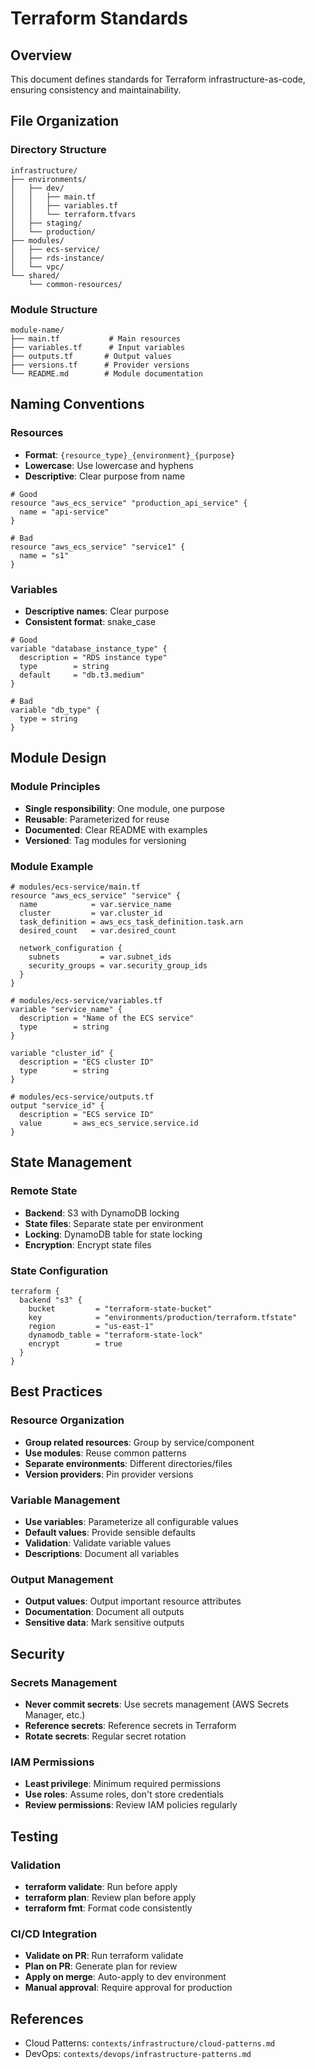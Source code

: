 # Terraform Standards

## Overview

This document defines standards for Terraform infrastructure-as-code, ensuring consistency and maintainability.

## File Organization

### Directory Structure

```
infrastructure/
├── environments/
│   ├── dev/
│   │   ├── main.tf
│   │   ├── variables.tf
│   │   └── terraform.tfvars
│   ├── staging/
│   └── production/
├── modules/
│   ├── ecs-service/
│   ├── rds-instance/
│   └── vpc/
└── shared/
    └── common-resources/
```

### Module Structure

```
module-name/
├── main.tf           # Main resources
├── variables.tf      # Input variables
├── outputs.tf       # Output values
├── versions.tf      # Provider versions
└── README.md        # Module documentation
```

## Naming Conventions

### Resources

- **Format**: `{resource_type}_{environment}_{purpose}`
- **Lowercase**: Use lowercase and hyphens
- **Descriptive**: Clear purpose from name

```hcl
# Good
resource "aws_ecs_service" "production_api_service" {
  name = "api-service"
}

# Bad
resource "aws_ecs_service" "service1" {
  name = "s1"
}
```

### Variables

- **Descriptive names**: Clear purpose
- **Consistent format**: snake_case

```hcl
# Good
variable "database_instance_type" {
  description = "RDS instance type"
  type        = string
  default     = "db.t3.medium"
}

# Bad
variable "db_type" {
  type = string
}
```

## Module Design

### Module Principles

- **Single responsibility**: One module, one purpose
- **Reusable**: Parameterized for reuse
- **Documented**: Clear README with examples
- **Versioned**: Tag modules for versioning

### Module Example

```hcl
# modules/ecs-service/main.tf
resource "aws_ecs_service" "service" {
  name            = var.service_name
  cluster         = var.cluster_id
  task_definition = aws_ecs_task_definition.task.arn
  desired_count   = var.desired_count
  
  network_configuration {
    subnets         = var.subnet_ids
    security_groups = var.security_group_ids
  }
}

# modules/ecs-service/variables.tf
variable "service_name" {
  description = "Name of the ECS service"
  type        = string
}

variable "cluster_id" {
  description = "ECS cluster ID"
  type        = string
}

# modules/ecs-service/outputs.tf
output "service_id" {
  description = "ECS service ID"
  value       = aws_ecs_service.service.id
}
```

## State Management

### Remote State

- **Backend**: S3 with DynamoDB locking
- **State files**: Separate state per environment
- **Locking**: DynamoDB table for state locking
- **Encryption**: Encrypt state files

### State Configuration

```hcl
terraform {
  backend "s3" {
    bucket         = "terraform-state-bucket"
    key            = "environments/production/terraform.tfstate"
    region         = "us-east-1"
    dynamodb_table = "terraform-state-lock"
    encrypt        = true
  }
}
```

## Best Practices

### Resource Organization

- **Group related resources**: Group by service/component
- **Use modules**: Reuse common patterns
- **Separate environments**: Different directories/files
- **Version providers**: Pin provider versions

### Variable Management

- **Use variables**: Parameterize all configurable values
- **Default values**: Provide sensible defaults
- **Validation**: Validate variable values
- **Descriptions**: Document all variables

### Output Management

- **Output values**: Output important resource attributes
- **Documentation**: Document all outputs
- **Sensitive data**: Mark sensitive outputs

## Security

### Secrets Management

- **Never commit secrets**: Use secrets management (AWS Secrets Manager, etc.)
- **Reference secrets**: Reference secrets in Terraform
- **Rotate secrets**: Regular secret rotation

### IAM Permissions

- **Least privilege**: Minimum required permissions
- **Use roles**: Assume roles, don't store credentials
- **Review permissions**: Review IAM policies regularly

## Testing

### Validation

- **terraform validate**: Run before apply
- **terraform plan**: Review plan before apply
- **terraform fmt**: Format code consistently

### CI/CD Integration

- **Validate on PR**: Run terraform validate
- **Plan on PR**: Generate plan for review
- **Apply on merge**: Auto-apply to dev environment
- **Manual approval**: Require approval for production

## References

- Cloud Patterns: `contexts/infrastructure/cloud-patterns.md`
- DevOps: `contexts/devops/infrastructure-patterns.md`

